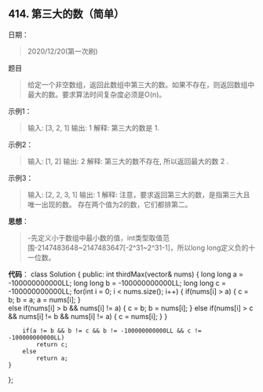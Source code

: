 ## 414. 第三大的数（简单）
日期：
>2020/12/20(第一次刷)

题目
>给定一个非空数组，返回此数组中第三大的数。如果不存在，则返回数组中最大的数。要求算法时间复杂度必须是O(n)。

示例1：
>输入: [3, 2, 1]
输出: 1
解释: 第三大的数是 1.

示例2：
>输入: [1, 2]
输出: 2
解释: 第三大的数不存在, 所以返回最大的数 2 .

示例3：
>输入: [2, 2, 3, 1]
输出: 1
解释: 注意，要求返回第三大的数，是指第三大且唯一出现的数。
存在两个值为2的数，它们都排第二。

**思想**：
>-先定义小于数组中最小数的值，int类型取值范围-2147483648~2147483647[-2^31~2^31-1]，所以long long定义负的十一位数。


**代码**：
class Solution {
public:
    int thirdMax(vector<int>& nums) {
        long long a = -100000000000LL;
        long long b = -100000000000LL;
        long long c = -100000000000LL;
        for(int i = 0; i < nums.size(); i++)
        {
            if(nums[i] > a)
            {
                c = b;
                b = a;
                a = nums[i];
            }    
            else if(nums[i] > b && nums[i] != a)
            {
                c = b;
                b = nums[i];
            }
            else if(nums[i] > c && nums[i] != b && nums[i] != a)
            {
                c = nums[i];
            }
        }

        if(a != b && b != c && b != -100000000000LL && c != -100000000000LL)
            return c;
        else
            return a;
    }
};
```
